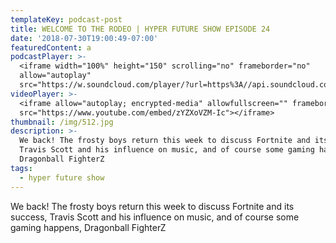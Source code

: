 ```yaml
---
templateKey: podcast-post
title: WELCOME TO THE RODEO | HYPER FUTURE SHOW EPISODE 24
date: '2018-07-30T19:00:49-07:00'
featuredContent: a
podcastPlayer: >-
  <iframe width="100%" height="150" scrolling="no" frameborder="no"
  allow="autoplay"
  src="https://w.soundcloud.com/player/?url=https%3A//api.soundcloud.com/tracks/417577932&color=%23ff5500&auto_play=false&hide_related=false&show_comments=true&show_user=true&show_reposts=false&show_teaser=true&visual=true"></iframe>
videoPlayer: >-
  <iframe allow="autoplay; encrypted-media" allowfullscreen="" frameborder="0"
  src="https://www.youtube.com/embed/zYZXoVZM-Ic"></iframe>
thumbnail: /img/512.jpg
description: >-
  We back! The frosty boys return this week to discuss Fortnite and its success,
  Travis Scott and his influence on music, and of course some gaming happens,
  Dragonball FighterZ
tags:
  - hyper future show
---
```

<p>We back! The frosty boys return this week to discuss Fortnite and its success, Travis Scott and his influence on music, and of course some gaming happens, Dragonball FighterZ</p>
